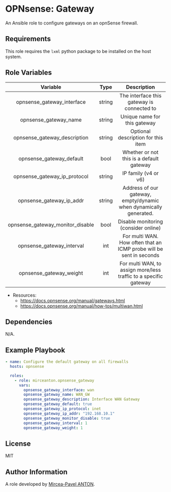 OPNsense: Gateway
=================

An Ansible role to configure gateways on an opnSense firewall. 

Requirements
------------

This role requires the `lxml` python package to be installed on the host system.

Role Variables
--------------

|             Variable             |  Type  |                             Description                             |
| :------------------------------: | :----: | :-----------------------------------------------------------------: |
|    opnsense_gateway_interface    | string |             The interface this gateway is connected to              |
|      opnsense_gateway_name       | string |                    Unique name for this gateway                     |
|   opnsense_gateway_description   | string |                 Optional description for this item                  |
|     opnsense_gateway_default     |  bool  |              Whether or not this is a default gateway               |
|   opnsense_gateway_ip_protocol   | string |                        IP family (v4 or v6)                         |
|     opnsense_gateway_ip_addr     | string |  Address of our gateway, empty/dynamic when dynamically generated.  |
| opnsense_gateway_monitor_disable |  bool  |                Disable monitoring (consider online)                 |
|    opnsense_gateway_interval     |  int   | For multi WAN. How often that an ICMP probe will be sent in seconds |
|     opnsense_gateway_weight      |  int   |  For multi WAN, to assign more/less traffic to a specific gateway   |

- Resources:
  - https://docs.opnsense.org/manual/gateways.html
  - https://docs.opnsense.org/manual/how-tos/multiwan.html

Dependencies
------------

N/A.

Example Playbook
----------------

```yaml
- name: Configure the default gateway on all firewalls
  hosts: opnsense

  roles:
    - role: mirceanton.opnsense_gateway
      vars:
        opnsense_gateway_interface: wan
        opnsense_gateway_name: WAN_GW
        opnsense_gateway_description: Interface WAN Gateway
        opnsense_gateway_default: true
        opnsense_gateway_ip_protocol: inet
        opnsense_gateway_ip_addr: "192.168.10.1"
        opnsense_gateway_monitor_disable: true
        opnsense_gateway_interval: 1
        opnsense_gateway_weight: 1
```

License
-------

MIT

Author Information
------------------

A role developed by [Mircea-Pavel ANTON](https://www.mirceanton.com).
